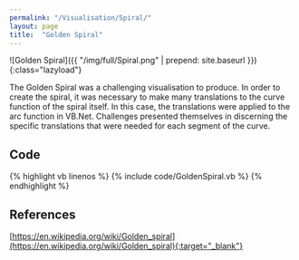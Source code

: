 ```yaml
---
permalink: "/Visualisation/Spiral/"
layout: page
title:  "Golden Spiral"
---
```

![Golden Spiral]({{ "/img/full/Spiral.png" | prepend: site.baseurl }}){:class="lazyload"}

The Golden Spiral was a challenging visualisation to produce. In order to create the spiral, it was necessary to make many translations to the curve function of the spiral itself. In this case, the translations were applied to the arc function in VB.Net. Challenges presented themselves in discerning the specific translations that were needed for each segment of the curve.

Code
----------
{% highlight vb linenos %}
{% include code/GoldenSpiral.vb %}
{% endhighlight %}

References
----------
[https://en.wikipedia.org/wiki/Golden_spiral](https://en.wikipedia.org/wiki/Golden_spiral){:target="_blank"}